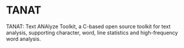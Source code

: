 # TANAT
TANAT: Text ANAlyze Toolkit, a C-based open source toolkit for text analysis, supporting character, word, line statistics and high-frequency word analysis.
